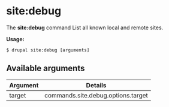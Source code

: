 # site:debug
The **site:debug** command List all known local and remote sites.

**Usage:**
```
$ drupal site:debug [arguments] 
```


## Available arguments
Argument | Details
---------|-------------
target | commands.site.debug.options.target

